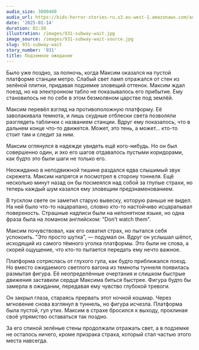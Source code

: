 ```yaml
---
audio_size: 3000480
audio_url: https://kids-horror-stories-ru.s3.eu-west-1.amazonaws.com/audio/931-subway-wait.mp3
date: '2025-01-14'
duration: 02:30
illustration: /images/931-subway-wait.jpg
image_source: /images/931-subway-wait-source.jpg
slug: 931-subway-wait
story_number: '931'
title: Подземное ожидание
---
```


Было уже поздно, за полночь, когда Максим оказался на пустой платформе станции метро. Слабый свет ламп отражался от стен из зелёной плитки, придавая подземке зловещий оттенок. Максим ждал поезд, но на электронном табло не показывалось его прибытие. Ему становилось не по себе в этом безмолвном царстве под землёй.

Максим перевёл взгляд на противоположную платформу. Её заволакивала темнота, и лишь скудные отблески света позволяли разглядеть таблички с названием станции. Вдруг ему показалось, что в дальнем конце что-то движется. Может, это тень, а может... кто-то стоит там и следит за ним.

Максим оглянулся в надежде увидеть ещё кого-нибудь. Но он был совершенно один, и эхо его шагов отдавалось пустыми коридорами, как будто это были шаги не только его.

Неожиданно в неподвижной тишине раздался едва слышимый звук скрежета. Максим напрягся и посмотрел в сторону тоннеля. Ещё несколько минут назад он бы посмеялся над собой за глупые страхи, но теперь каждый шум казался ему зловещим предзнаменованием.

В тусклом свете он заметил старую вывеску, которую раньше не видел. На ней было что-то нацарапано, словно кто-то настойчиво исцарапывал поверхность. Страшные надписи были на непонятном языке, но одна фраза была на ломаном английском: "Don’t watch them".

Максим почувствовал, как его охватил страх, но пытался себя успокоить. "Это просто шутка", — подумал он. Вдруг он услышал шёпот, исходящий из самого тёмного уголка платформы. Это были не слова, а скорей ощущение, что кто-то пытается передать ему нечто важное.

Платформа сотряслась от глухого гула, как будто приближался поезд. Но вместо ожидаемого светлого вагона из темноты туннеля появилась размытая фигура. Её неопределённые очертания и слишком быстрые движения заставили сердце Максима биться быстрее. Фигура будто бы замерла в ожидании, передавая ему чувство глубокой тревоги.

Он закрыл глаза, стараясь прервать этот ночной кошмар. Через мгновение снова взглянул в туннель, но фигура исчезла. Платформа была пустой, гул утих. Максим в страхе бросился к выходу, проклиная своё упрямство оставаться так поздно.

За его спиной зелёные стены продолжали отражать свет, а в подземке не осталось ничего, кроме призрака страха, который стал частью этого места навсегда.